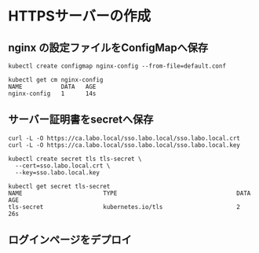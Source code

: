 # HTTPSサーバーの作成


## nginx の設定ファイルをConfigMapへ保存

~~~
kubectl create configmap nginx-config --from-file=default.conf

kubectl get cm nginx-config
NAME           DATA   AGE
nginx-config   1      14s
~~~


## サーバー証明書をsecretへ保存

~~~
curl -L -O https://ca.labo.local/sso.labo.local/sso.labo.local.crt 
curl -L -O https://ca.labo.local/sso.labo.local/sso.labo.local.key

kubectl create secret tls tls-secret \
  --cert=sso.labo.local.crt \
  --key=sso.labo.local.key

kubectl get secret tls-secret
NAME                       TYPE                                  DATA   AGE
tls-secret                 kubernetes.io/tls                     2      26s
~~~


## ログインページをデプロイ







